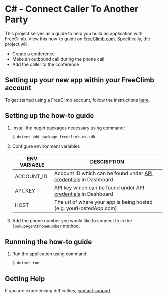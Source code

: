 # C# - Connect Caller To Another Party

This project serves as a guide to help you build an application with FreeClimb. View this how-to guide on [FreeClimb.com](https://docs.freeclimb.com/docs/connect-a-caller-to-another-party-1#section-c). Specifically, the project will:

- Create a conference
- Make an outbound call during the phone call
- Add the caller to the conference

## Setting up your new app within your FreeClimb account

To get started using a FreeClimb account, follow the instructions [here](https://docs.freeclimb.com/docs/getting-started-with-freeclimb).

## Setting up the how-to guide

1. Install the nuget packages necessary using command:

   ```bash
   $ dotnet add package freeclimb-cs-sdk
   ```

2. Configure environment variables

   | ENV VARIABLE            | DESCRIPTION                                                                                                                                                                             |
   | ----------------------- | --------------------------------------------------------------------------------------------------------------------------------------------------------------------------------------- |
   | ACCOUNT_ID              | Account ID which can be found under [API credentials](https://www.freeclimb.com/dashboard/portal/account/authentication) in Dashboard                                                         |
   | API_KEY              | API key which can be found under [API credentials](https://www.freeclimb.com/dashboard/portal/account/authentication) in Dashboard                                               |
   | HOST | The url of where your app is being hosted (e.g. yourHostedApp.com)

3. Add the phone number you would like to connect to in the `lookupAgentPhoneNumber` method.

## Runnning the how-to guide

1. Run the application using command:

   ```bash
   $ dotnet run
   ```

## Getting Help

If you are experiencing difficulties, [contact support](https://freeclimb.com/support).
